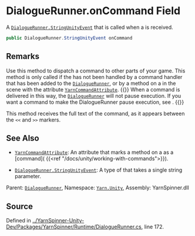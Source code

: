 # DialogueRunner.onCommand Field

A [`DialogueRunner.StringUnityEvent`](/api/csharp/yarn.unity/dialoguerunner.stringunityevent.md) that is called when a <see cref="!:Command"></see> 
is received.


```csharp
public DialogueRunner.StringUnityEvent onCommand
```
## Remarks

Use this method to dispatch a command to other parts of your
game. This method is only called if the <see cref="!:Command"></see>
has not been handled by a command handler that has been added
to the
[`DialogueRunner`](/api/csharp/yarn.unity/dialoguerunner.md), or by a method on a <see cref="!:MonoBehaviour"></see> in the scene with the attribute [`YarnCommandAttribute`](/api/csharp/yarn.unity/yarncommandattribute.md). {{<note>}} When a command is
delivered in this way, the [`DialogueRunner`](/api/csharp/yarn.unity/dialoguerunner.md) 
will not pause execution. If you want a command to make the
DialogueRunner pause execution, see <see cref="!:AddCommandHandler(string, CommandHandler)"></see>.
{{</note>}}

This method receives the full text of the command, as it
appears between the `<<` and `>>`
markers.




## See Also
* [`YarnCommandAttribute`](/api/csharp/yarn.unity/yarncommandattribute.md): 
An attribute that marks a method on a <see cref="!:MonoBehaviour"></see>
as a [command]( {{<ref
"/docs/unity/working-with-commands">}}).

* [`DialogueRunner.StringUnityEvent`](/api/csharp/yarn.unity/dialoguerunner.stringunityevent.md): 
A type of <see cref="!:UnityEvent"></see> that takes a single string
parameter. 

<div class="class-metadata">

Parent: [`DialogueRunner`](/api/csharp/yarn.unity/dialoguerunner.md), Namespace: [`Yarn.Unity`](/api/csharp/yarn.unity/README.md), Assembly: YarnSpinner.dll
</div>

## Source
Defined in [../YarnSpinner-Unity-Dev/Packages/YarnSpinner/Runtime/DialogueRunner.cs](https://github.com/YarnSpinnerTool/YarnSpinner-Unity//blob/develop/Runtime/DialogueRunner.cs#L172), line 172.
